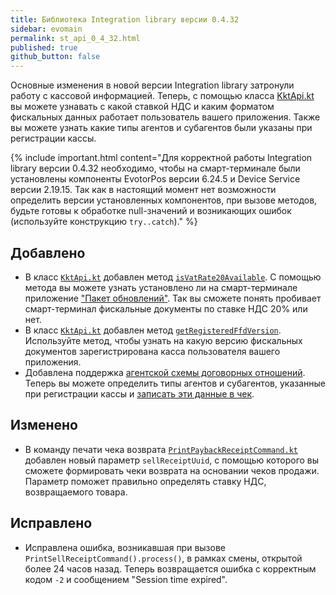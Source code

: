 ```yaml
---
title: Библиотека Integration library версии 0.4.32
sidebar: evomain
permalink: st_api_0_4_32.html
published: true
github_button: false
---
```


Основные изменения в новой версии Integration library затронули работу с кассовой информацией. Теперь, с помощью класса [KktApi.kt](./integration-library/ru/evotor/framework/kkt/api/KktApi.html) вы можете узнавать с какой ставкой НДС и каким форматом фискальных данных работает пользователь вашего приложения. Также вы можете узнать какие типы агентов и субагентов были указаны при регистрации кассы.

{% include important.html content="Для корректной работы Integration library версии 0.4.32 необходимо, чтобы на смарт-терминале были установлены компоненты EvotorPos версии 6.24.5 и Device Service версии 2.19.15. Так как в настоящий момент нет возможности определить версии установленных компонентов, при вызове методов, будьте готовы к обработке null-значений и возникающих ошибок (используйте конструкцию `try..catch`)." %}

## Добавлено

* В класс [`KktApi.kt`](./integration-library/ru/evotor/framework/kkt/api/KktApi.html) добавлен метод [`isVatRate20Available`](./integration-library/ru/evotor/framework/kkt/api/KktApi.html#isVatRate20Available-context-). С помощью метода вы можете узнать установлено ли на смарт-терминале приложение ["Пакет обновлений"](https://market.evotor.ru/store/apps/9ddd7629-3397-47eb-a83a-1d987aa71610). Так вы сможете понять пробивает смарт-терминал фискальные документы по ставке НДС 20% или нет.
* В класс [`KktApi.kt`](./integration-library/ru/evotor/framework/kkt/api/KktApi.html) добавлен метод [`getRegisteredFfdVersion`](./integration-library/ru/evotor/framework/kkt/api/KktApi.html#getRegisteredFfdVersion-context-). Используйте метод, чтобы узнать на какую версию фискальных документов зарегистрирована касса пользователя вашего приложения.
* Добавлена поддержка [агентской схемы договорных отношений](./doc_agency_agreement.html). Теперь вы можете определить типы агентов и субагентов, указанные при регистрации кассы и [записать эти данные в чек](./doc_java_counterparties.html).

## Изменено

* В команду печати чека возврата [`PrintPaybackReceiptCommand.kt`](./integration-library/ru/evotor/framework/core/action/command/print_receipt_command/PrintPaybackReceiptCommand.html) добавлен новый параметр `sellReceiptUuid`, с помощью которого вы сможете формировать чеки возврата на основании чеков продажи. Параметр поможет правильно определять ставку НДС, возвращаемого товара.

## Исправлено

* Исправлена ошибка, возникавшая при вызове `PrintSellReceiptCommand().process()`, в рамках смены, открытой более 24 часов назад. Теперь возвращается ошибка с корректным кодом `-2` и сообщением "Session time expired".
